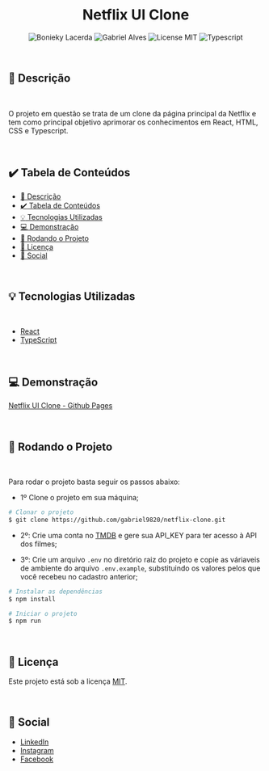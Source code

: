 <h1 align="center">
  Netflix UI Clone
</h1>

<p align="center">
  <img alt="Bonieky Lacerda" src="https://img.shields.io/badge/Created%20by%3A-Bonieky Lacerda-%236D5CCD" />
  <img alt="Gabriel Alves" src="https://img.shields.io/badge/Developed%20by%3A-Gabriel Alves-%23DD3B3F" />
  <img alt="License MIT" src="https://img.shields.io/badge/License-MIT-%2398C611" />
  <img alt="Typescript" src="https://img.shields.io/badge/Main%20language-Typescript-%232F74C0" /> 
</p>

<br />

## :bookmark: Descrição

<br />

O projeto em questão se trata de um clone da página principal da Netflix e tem como principal objetivo aprimorar os conhecimentos em React, HTML, CSS e Typescript.

<br />

## :heavy_check_mark: Tabela de Conteúdos

- [:bookmark: Descrição](#bookmark-descrição)
- [:heavy_check_mark: Tabela de Conteúdos](#heavy_check_mark-tabela-de-conteúdos)
- [:bulb: Tecnologias Utilizadas](#bulb-tecnologias-utilizadas)
- [:computer: Demonstração](#computer-demonstração)
- [:wrench: Rodando o Projeto](#wrench-rodando-o-projeto)
- [:memo: Licença](#memo-licença)
- [:wave: Social](#wave-social)

<br />

## :bulb: Tecnologias Utilizadas

<br />

- [React](https://pt-br.reactjs.org/)
- [TypeScript](https://www.typescriptlang.org/)

<br />

## :computer: Demonstração

[Netflix UI Clone - Github Pages](https://gabriel9820.github.io/netflix-clone/)

<br />

## :wrench: Rodando o Projeto

<br />

Para rodar o projeto basta seguir os passos abaixo:

- 1º Clone o projeto em sua máquina;

```bash
# Clonar o projeto
$ git clone https://github.com/gabriel9820/netflix-clone.git
```

- 2º: Crie uma conta no [TMDB](https://www.themoviedb.org/) e gere sua API_KEY para ter acesso à API dos filmes;

- 3º: Crie um arquivo `.env` no diretório raiz do projeto e copie as váriaveis de ambiente do arquivo `.env.example`, substituindo os valores pelos que você recebeu no cadastro anterior;

```bash
# Instalar as dependências
$ npm install

# Iniciar o projeto
$ npm run
```

<br />

## :memo: Licença

Este projeto está sob a licença [MIT](LICENSE).

<br />

## :wave: Social

- [LinkedIn](https://www.linkedin.com/in/gabriel-lemos-alves/)
- [Instagram](https://www.instagram.com/gabriell_alves98/)
- [Facebook](https://www.facebook.com/gabriel.alves.1694059/)

<br />
